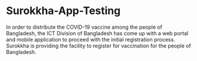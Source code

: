 # Surokkha-App-Testing
In order to distribute the COVID-19 vaccine among the people of Bangladesh, the ICT Division of Bangladesh has come up with a web portal and mobile application to proceed with the initial registration process. Surokkha is providing the facility to register for vaccination for the people of Bangladesh.
